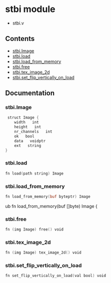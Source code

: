 # stbi module
- stbi.v
## Contents
- [stbi.Image](#stbiimage)
- [stbi.load](#stbiload)
- [stbi.load_from_memory](#stbiload_from_memory)
- [stbi.free](#stbifree)
- [stbi.tex_image_2d](#stbitex_image_d)
- [stbi.set_flip_vertically_on_load](#stbiset_flip_vertically_on_load)

## Documentation
### stbi.Image
```v
 struct Image {
    width   int
    height   int
    nr_channels   int
    ok   bool
    data   voidptr
    ext   string
}
```
### stbi.load
```v
fn load(path string) Image
```
### stbi.load_from_memory
```v
fn load_from_memory(buf byteptr) Image
```
ub fn load_from_memory(buf []byte) Image {

### stbi.free
```v
fn (img Image) free() void
```
### stbi.tex_image_2d
```v
fn (img Image) tex_image_2d() void
```
### stbi.set_flip_vertically_on_load
```v
fn set_flip_vertically_on_load(val bool) void
```